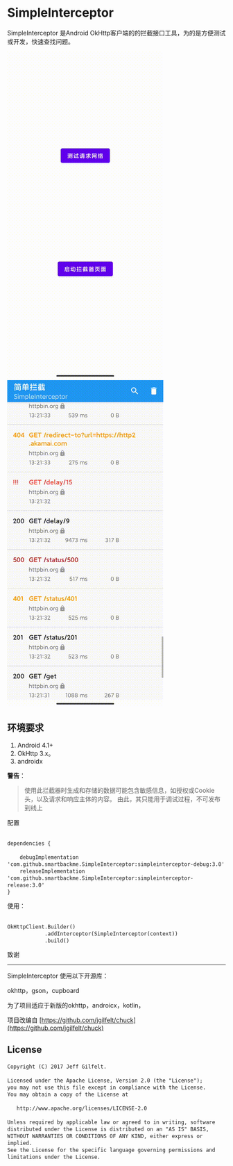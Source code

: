 # SimpleInterceptor

SimpleInterceptor 是Android OkHttp客户端的的拦截接口工具，为的是方便测试或开发，快速查找问题。

![SimpleInterceptor](assets/SimpleInterceptor.gif)
![SimpleInterceptor](assets/SimpleInterceptorPage.gif)

## 环境要求
1. Android 4.1+
2. OkHttp 3.x。
3. androidx

**警告**：

> 使用此拦截器时生成和存储的数据可能包含敏感信息，如授权或Cookie头，以及请求和响应主体的内容。
由此，其只能用于调试过程，不可发布到线上

配置

```

dependencies {

    debugImplementation 'com.github.smartbackme.SimpleInterceptor:simpleinterceptor-debug:3.0'
    releaseImplementation 'com.github.smartbackme.SimpleInterceptor:simpleinterceptor-release:3.0'
}
```

使用：

```

OkHttpClient.Builder()
            .addInterceptor(SimpleInterceptor(context))
            .build()
```

致谢

----------------

SimpleInterceptor 使用以下开源库：

okhttp，gson，cupboard

为了项目适应于新版的okhttp，androicx，kotlin，

项目改编自 [https://github.com/jgilfelt/chuck](https://github.com/jgilfelt/chuck)

License
-------

    Copyright (C) 2017 Jeff Gilfelt.

    Licensed under the Apache License, Version 2.0 (the "License");
    you may not use this file except in compliance with the License.
    You may obtain a copy of the License at

       http://www.apache.org/licenses/LICENSE-2.0

    Unless required by applicable law or agreed to in writing, software
    distributed under the License is distributed on an "AS IS" BASIS,
    WITHOUT WARRANTIES OR CONDITIONS OF ANY KIND, either express or implied.
    See the License for the specific language governing permissions and
    limitations under the License.